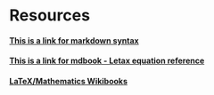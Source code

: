 # Resources


#### [This is a link for markdown syntax](https://github.com/adam-p/markdown-here/wiki/Markdown-Cheatsheet#links)

#### [This is a link for mdbook - Letax equation reference](https://rust-lang.github.io/mdBook/format/mathjax.html)

#### [LaTeX/Mathematics Wikibooks](https://en.wikibooks.org/wiki/LaTeX/Mathematics#List_of_mathematical_symbols)